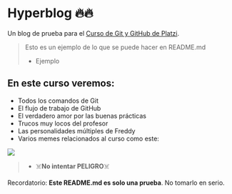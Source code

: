 # Hyperblog 🔥🔥
Un blog de prueba para el [Curso de Git y GitHub de Platzi](https://platzi.com/cursos/git-github/ "Curso de Git y GitHub de Platz"). 
> Esto es un ejemplo de lo que se puede hacer en README.md
> - Ejemplo 

## En este curso veremos: 
* Todos los comandos de Git 
* El flujo de trabajo de GitHub 
* El verdadero amor por las buenas prácticas 
* Trucos muy locos del profesor 
* Las personalidades múltiples de Freddy 
* Varios memes relacionados al curso como este: 

![](https://drive.google.com/thumbnail?id=11VBNd7M0v_xpAaaLBs70Mr9lYsehh6lI&sz=w1000)
> - ☠️**No intentar PELIGRO**☠️ 

Recordatorio: **Este README.md es solo una prueba**. No tomarlo en serio.


